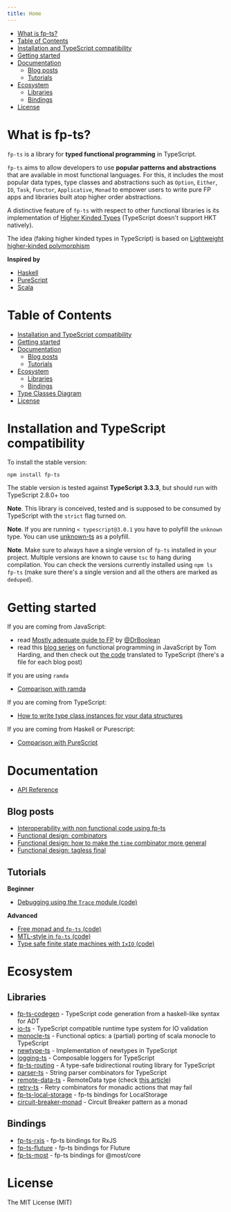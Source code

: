 ```yaml
---
title: Home
---
```


<!-- START doctoc generated TOC please keep comment here to allow auto update -->
<!-- DON'T EDIT THIS SECTION, INSTEAD RE-RUN doctoc TO UPDATE -->


- [What is fp-ts?](#what-is-fp-ts)
- [Table of Contents](#table-of-contents)
- [Installation and TypeScript compatibility](#installation-and-typescript-compatibility)
- [Getting started](#getting-started)
- [Documentation](#documentation)
  - [Blog posts](#blog-posts)
  - [Tutorials](#tutorials)
- [Ecosystem](#ecosystem)
  - [Libraries](#libraries)
  - [Bindings](#bindings)
- [License](#license)

<!-- END doctoc generated TOC please keep comment here to allow auto update -->

# What is fp-ts?

`fp-ts` is a library for **typed functional programming** in TypeScript.

`fp-ts` aims to allow developers to use **popular patterns and abstractions** that are available in most functional languages. For this, it includes the most popular data types, type classes and abstractions such as `Option`, `Either`, `IO`, `Task`, `Functor`, `Applicative`, `Monad` to empower users to write pure FP apps and libraries built atop higher order abstractions.

A distinctive feature of `fp-ts` with respect to other functional libraries is its implementation of [Higher Kinded Types](<https://en.wikipedia.org/wiki/Kind_(type_theory)>) (TypeScript doesn't support HKT natively).

The idea (faking higher kinded types in TypeScript) is based on [Lightweight higher-kinded polymorphism](https://www.cl.cam.ac.uk/~jdy22/papers/lightweight-higher-kinded-polymorphism.pdf)

**Inspired by**

- [Haskell](https://haskell-lang.org)
- [PureScript](http://www.purescript.org)
- [Scala](https://www.scala-lang.org/)

# Table of Contents

<!-- START doctoc generated TOC please keep comment here to allow auto update -->
<!-- DON'T EDIT THIS SECTION, INSTEAD RE-RUN doctoc TO UPDATE -->

- [Installation and TypeScript compatibility](#installation-and-typescript-compatibility)
- [Getting started](#getting-started)
- [Documentation](#documentation)
  - [Blog posts](#blog-posts)
  - [Tutorials](#tutorials)
- [Ecosystem](#ecosystem)
  - [Libraries](#libraries)
  - [Bindings](#bindings)
- [Type Classes Diagram](#type-classes-diagram)
- [License](#license)

<!-- END doctoc generated TOC please keep comment here to allow auto update -->

# Installation and TypeScript compatibility

To install the stable version:

```
npm install fp-ts
```

The stable version is tested against **TypeScript 3.3.3**, but should run with TypeScript 2.8.0+ too

**Note**. This library is conceived, tested and is supposed to be consumed by TypeScript with the `strict` flag turned on.

**Note**. If you are running `< typescript@3.0.1` you have to polyfill the `unknown` type. You can use [unknown-ts](https://github.com/gcanti/unknown-ts) as a polyfill.

**Note**. Make sure to always have a single version of `fp-ts` installed in your project. Multiple versions are known to cause `tsc` to hang during compilation. You can check the versions currently installed using `npm ls fp-ts` (make sure there's a single version and all the others are marked as `deduped`).

# Getting started

If you are coming from JavaScript:

- read [Mostly adequate guide to FP](https://github.com/MostlyAdequate/mostly-adequate-guide) by [@DrBoolean](https://github.com/DrBoolean)
- read this [blog series](http://www.tomharding.me/2017/03/03/fantas-eel-and-specification) on functional programming in JavaScript by Tom Harding, and then check out [the code](fantas-eel-and-specification) translated to TypeScript (there's a file for each blog post)

If you are using `ramda`

- [Comparison with ramda](https://github.com/gcanti/fp-ts/blob/master/ramda.md)

If you are coming from TypeScript:

- [How to write type class instances for your data structures](https://github.com/gcanti/fp-ts/blob/master/HKT.md)

If you are coming from Haskell or Purescript:

- [Comparison with PureScript](https://github.com/gcanti/fp-ts/blob/master/fp-ts-for-purescripters.md)

# Documentation

- [API Reference](https://github.com/gcanti/fp-ts/docs/index.md)

## Blog posts

- [Interoperability with non functional code using fp-ts](https://dev.to/gcanti/interoperability-with-non-functional-code-using-fp-ts-432e)
- [Functional design: combinators](https://dev.to/gcanti/functional-design-combinators-14pn)
- [Functional design: how to make the `time` combinator more general](https://dev.to/gcanti/functional-design-how-to-make-the-time-combinator-more-general-3fge)
- [Functional design: tagless final](https://dev.to/gcanti/functional-design-tagless-final-332k)

## Tutorials

**Beginner**

- [Debugging using the `Trace` module (code)](https://github.com/gcanti/fp-ts/blob/master/tutorials/debugging-with-Trace.ts)

**Advanced**

- [Free monad and `fp-ts` (code)](https://github.com/gcanti/fp-ts/blob/master/tutorials/Free.ts)
- [MTL-style in `fp-ts` (code)](https://github.com/gcanti/fp-ts/blob/master/examples/mtl.ts)
- [Type safe finite state machines with `IxIO` (code)](https://github.com/gcanti/fp-ts/blob/master/examples/ixIO.ts)

# Ecosystem

## Libraries

- [fp-ts-codegen](https://github.com/gcanti/fp-ts-codegen) - TypeScript code generation from a haskell-like syntax for ADT
- [io-ts](https://github.com/gcanti/io-ts) - TypeScript compatible runtime type system for IO validation
- [monocle-ts](https://github.com/gcanti/monocle-ts) - Functional optics: a (partial) porting of scala monocle to
  TypeScript
- [newtype-ts](https://github.com/gcanti/newtype-ts) - Implementation of newtypes in TypeScript
- [logging-ts](https://github.com/gcanti/logging-ts) - Composable loggers for TypeScript
- [fp-ts-routing](https://github.com/gcanti/fp-ts-routing) - A type-safe bidirectional routing library for TypeScript
- [parser-ts](https://github.com/gcanti/parser-ts) - String parser combinators for TypeScript
- [remote-data-ts](https://github.com/devex-web-frontend/remote-data-ts) - RemoteData type (check [this article](https://medium.com/@gcanti/slaying-a-ui-antipattern-with-flow-5eed0cfb627b))
- [retry-ts](https://github.com/gcanti/retry-ts) - Retry combinators for monadic actions that may fail
- [fp-ts-local-storage](https://github.com/gcanti/fp-ts-local-storage) - fp-ts bindings for LocalStorage
- [circuit-breaker-monad](https://github.com/YBogomolov/circuit-breaker-monad) - Circuit Breaker pattern as a monad

## Bindings

- [fp-ts-rxjs](https://github.com/gcanti/fp-ts-rxjs) - fp-ts bindings for RxJS
- [fp-ts-fluture](https://github.com/gcanti/fp-ts-fluture) - fp-ts bindings for Fluture
- [fp-ts-most](https://github.com/joshburgess/fp-ts-most) - fp-ts bindings for @most/core

# License

The MIT License (MIT)
